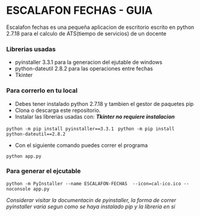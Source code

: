 # ESCALAFON FECHAS - GUIA

Escalafon fechas es una pequeña aplicacion de escritorio escrito en python 2.7.18 para el calculo de ATS(tiempo de servicios) de un docente

### Librerias usadas

- pyinstaller 3.3.1 para la generacion del ejutable de windows
- python-dateutil 2.8.2 para las operaciones entre fechas
- Tkinter

### Para correrlo en tu local

- Debes tener instalado python 2.7.18 y tambien el gestor de paquetes pip
- Clona o descarga este repositorio.
- Instalar las librerias usadas con:
***Tkinter no requiere instalacion***

``python -m pip install pyinstaller==3.3.1 ``
``python -m pip install python-dateutil==2.8.2``

- Con el siguiente comando puedes correr el programa

``python app.py``


### Para generar el ejcutable
``python -m PyInstaller --name ESCALAFON-FECHAS  --icon=cal-ico.ico --noconsole app.py``

*Considerar visitar la documentacin de pyinstaller, la forma de correr pyinstaller varia segun como se haya instalado pip y la libreria en si*